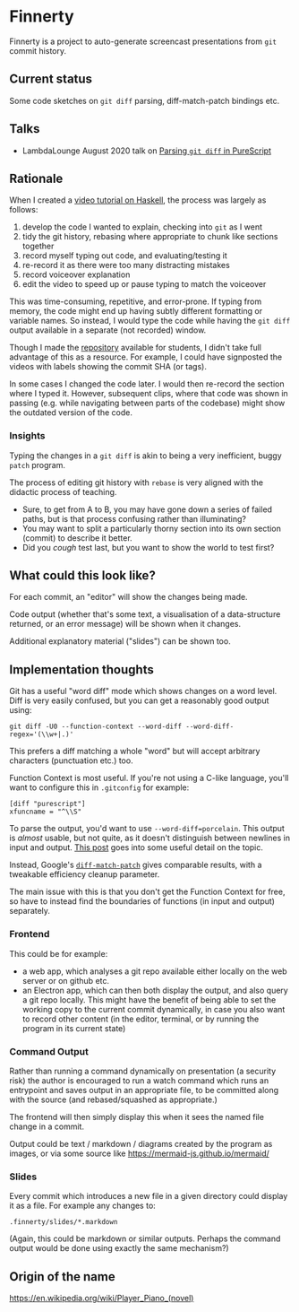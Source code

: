 # Finnerty

Finnerty is a project to auto-generate screencast presentations from `git` commit history.

## Current status

Some code sketches on `git diff` parsing, diff-match-patch bindings etc.

## Talks

* LambdaLounge August 2020 talk on [Parsing `git diff` in PureScript](https://youtu.be/93mDq9tSevQ?t=2254)

## Rationale

When I created a [video tutorial on Haskell](https://www.packtpub.com/gb/application-development/learning-haskell-programming), the process was largely as follows:

1) develop the code I wanted to explain, checking into `git` as I went
2) tidy the git history, rebasing where appropriate to chunk like sections together
3) record myself typing out code, and evaluating/testing it
4) re-record it as there were too many distracting mistakes
5) record voiceover explanation
6) edit the video to speed up or pause typing to match the voiceover

This was time-consuming, repetitive, and error-prone. If typing from memory, the
code might end up having subtly different formatting or variable names. So instead, I would type
the code while having the `git diff` output available in a separate (not recorded) window.

Though I made the [repository](https://github.com/osfameron/words) available for students, I didn't
take full advantage of this as a resource. For example, I could have signposted the videos with
labels showing the commit SHA (or tags).

In some cases I changed the code later. I would then re-record the section where I typed it.
However, subsequent clips, where that code was shown in passing (e.g. while navigating between parts of the codebase)
might show the outdated version of the code.

### Insights

Typing the changes in a `git diff` is akin to being a very inefficient, buggy `patch` program.

The process of editing git history with `rebase` is very aligned with the
didactic process of teaching.

* Sure, to get from A to B, you may have gone down a series of failed paths, but
  is that process confusing rather than illuminating?
* You may want to split a particularly thorny section into its own section
  (commit) to describe it better.
* Did you *cough* test last, but you want to show the world to test first?

## What could this look like?

For each commit, an "editor" will show the changes being made.

Code output (whether that's some text, a visualisation of a data-structure returned, or an error message)
will be shown when it changes.

Additional explanatory material ("slides") can be shown too.

## Implementation thoughts

Git has a useful "word diff" mode which shows changes on a word level. Diff is
very easily confused, but you can get a reasonably good output using:

	git diff -U0 --function-context --word-diff --word-diff-regex='(\\w+|.)'

This prefers a diff matching a whole "word" but will accept arbitrary characters (punctuation etc.) too.

Function Context is most useful. If you're not using a C-like language, you'll want to configure this in `.gitconfig`
for example:

```
[diff "purescript"]
xfuncname = "^\\S"
```

To parse the output, you'd want to use `--word-diff=porcelain`. This output is *almost* usable, but not quite,
as it doesn't distinguish between newlines in input and output.
[This post](http://git.661346.n2.nabble.com/Understanding-and-improving-word-diff-td5717239.html) goes into
some useful detail on the topic.

Instead, Google's [`diff-match-patch`](https://github.com/google/diff-match-patch/) gives comparable results,
with a tweakable efficiency cleanup parameter.

The main issue with this is that you don't get the Function Context for free, so have to instead find the
boundaries of functions (in input and output) separately.

### Frontend

This could be for example:

* a web app, which analyses a git repo available either locally on the web
  server or on github etc.
* an Electron app, which can then both display the output, and also query a git
  repo locally. This might have the benefit of being able to set the working copy
  to the current commit dynamically, in case you also want to record other content
  (in the editor, terminal, or by running the program in its current state)

### Command Output

Rather than running a command dynamically on presentation (a security risk) the author is encouraged
to run a watch command which runs an entrypoint and saves output in an appropriate file, to be committed
along with the source (and rebased/squashed as appropriate.)

The frontend will then simply display this when it sees the named file change in a commit.

Output could be text / markdown / diagrams created by the program as images, or via some source like
https://mermaid-js.github.io/mermaid/

### Slides

Every commit which introduces a new file in a given directory could display it as a file. For example any
changes to:

	.finnerty/slides/*.markdown

(Again, this could be markdown or similar outputs. Perhaps the command output would be done using exactly
the same mechanism?)

## Origin of the name

https://en.wikipedia.org/wiki/Player_Piano_(novel)
